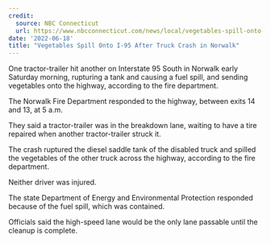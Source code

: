 ```yaml
---
credit:
  source: NBC Connecticut
  url: https://www.nbcconnecticut.com/news/local/vegetables-spill-onto-i-95-after-truck-crash-in-norwalk/2809587/
date: '2022-06-18'
title: "Vegetables Spill Onto I-95 After Truck Crash in Norwalk"
---
```

One tractor-trailer hit another on Interstate 95 South in Norwalk early Saturday morning, rupturing a tank and causing a fuel spill, and sending vegetables onto the highway, according to the fire department.

The Norwalk Fire Department responded to the highway, between exits 14 and 13, at 5 a.m.

They said a tractor-trailer was in the breakdown lane, waiting to have a tire repaired when another tractor-trailer struck it.

The crash ruptured the diesel saddle tank of the disabled truck and spilled the vegetables of the other truck across the highway, according to the fire department.

Neither driver was injured.

The state Department of Energy and Environmental Protection responded because of the fuel spill, which was contained.

Officials said the high-speed lane would be the only lane passable until the cleanup is complete.
